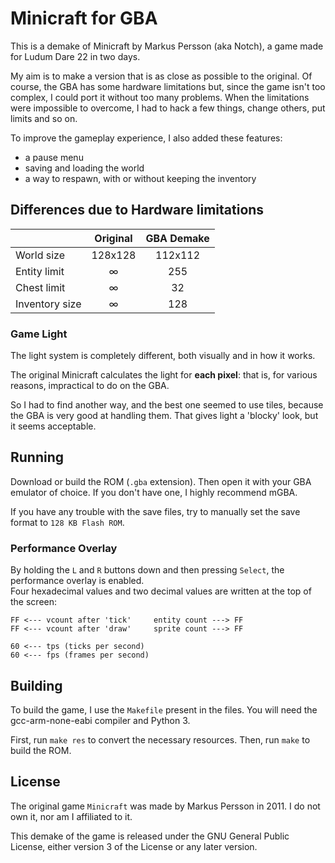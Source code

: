 # Minicraft for GBA

This is a demake of Minicraft by Markus Persson (aka Notch), a game made
for Ludum Dare 22 in two days.

My aim is to make a version that is as close as possible to the
original. Of course, the GBA has some hardware limitations but, since
the game isn't too complex, I could port it without too many problems.
When the limitations were impossible to overcome, I had to hack a few
things, change others, put limits and so on.

To improve the gameplay experience, I also added these features:
- a pause menu
- saving and loading the world
- a way to respawn, with or without keeping the inventory

## Differences due to Hardware limitations
|                | Original | GBA Demake |
| -------------- | :------: | :--------: |
| World size     | 128x128  | 112x112    |
| Entity limit   | ∞        | 255        |
| Chest limit    | ∞        | 32         |
| Inventory size | ∞        | 128        |

### Game Light
The light system is completely different, both visually and in how it
works.

The original Minicraft calculates the light for **each pixel**: that is,
for various reasons, impractical to do on the GBA.

So I had to find another way, and the best one seemed to use tiles,
because the GBA is very good at handling them. That gives light a
'blocky' look, but it seems acceptable.

## Running
Download or build the ROM (`.gba` extension). Then open it with your GBA
emulator of choice. If you don't have one, I highly recommend mGBA.

If you have any trouble with the save files, try to manually set the
save format to `128 KB Flash ROM`.

### Performance Overlay
By holding the `L` and `R` buttons down and then pressing `Select`, the
performance overlay is enabled.\
Four hexadecimal values and two decimal values are written at the top of
the screen:
```
FF <--- vcount after 'tick'     entity count ---> FF
FF <--- vcount after 'draw'     sprite count ---> FF

60 <--- tps (ticks per second)
60 <--- fps (frames per second)
```

## Building
To build the game, I use the `Makefile` present in the files.
You will need the gcc-arm-none-eabi compiler and Python 3.

First, run `make res` to convert the necessary resources. Then, run
`make` to build the ROM.

## License
The original game `Minicraft` was made by Markus Persson in 2011.
I do not own it, nor am I affiliated to it.

This demake of the game is released under the GNU General Public
License, either version 3 of the License or any later version.
